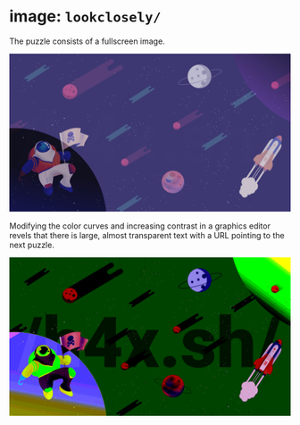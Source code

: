 # image: `lookclosely/`

The puzzle consists of a fullscreen image.

![Original image](images/03_image_01.png)

Modifying the color curves and increasing contrast in a graphics editor revels
that there is large, almost transparent text with a URL pointing to the next
puzzle.

![Modified image](images/03_image_02.png)
